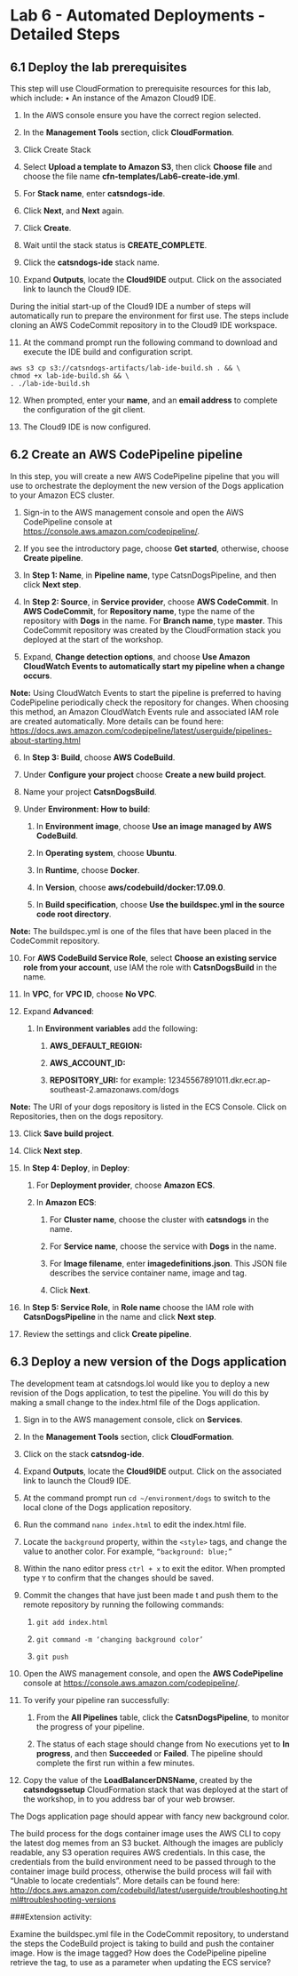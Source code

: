# Lab 6 - Automated Deployments - Detailed Steps

## 6.1	Deploy the lab prerequisites

This step will use CloudFormation to prerequisite resources for this lab, which include:
•	An instance of the Amazon Cloud9 IDE.

1.	In the AWS console ensure you have the correct region selected.

2.	In the **Management Tools** section, click **CloudFormation**.

3.	Click Create Stack

4.	Select **Upload a template to Amazon S3**, then click **Choose file** and choose the file name **cfn-templates/Lab6-create-ide.yml**.

5.	For **Stack name**, enter **catsndogs-ide**.

6.	Click **Next**, and **Next** again.

7.	Click **Create**.

8.	Wait until the stack status is **CREATE_COMPLETE**.

9.	Click the **catsndogs-ide** stack name.

10.	Expand **Outputs**, locate the **Cloud9IDE** output. Click on the associated link to launch the Cloud9 IDE.

During the initial start-up of the Cloud9 IDE a number of steps will automatically run to prepare the environment for first use. The steps include cloning an AWS CodeCommit repository in to the Cloud9 IDE workspace.

11.	At the command prompt run the following command to download and execute the IDE build and configuration script.

```
aws s3 cp s3://catsndogs-artifacts/lab-ide-build.sh . && \
chmod +x lab-ide-build.sh && \
. ./lab-ide-build.sh
```

12.	When prompted, enter your **name**, and an **email address** to complete the configuration of the git client.

13.	The Cloud9 IDE is now configured.

## 6.2	Create an AWS CodePipeline pipeline

In this step, you will create a new AWS CodePipeline pipeline that you will use to orchestrate the deployment the new version of the Dogs application to your Amazon ECS cluster.

1.	Sign-in to the AWS management console and open the AWS CodePipeline console at https://console.aws.amazon.com/codepipeline/.

2.	If you see the introductory page, choose **Get started**, otherwise, choose **Create pipeline**.

3.	In **Step 1: Name**, in **Pipeline name**, type CatsnDogsPipeline, and then click **Next step**.

4.	In **Step 2: Source**, in **Service provider**, choose **AWS CodeCommit**. In **AWS CodeCommit**, for **Repository name**, type the name of the repository with **Dogs** in the name. For **Branch name**, type **master**. This CodeCommit repository was created by the CloudFormation stack you deployed at the start of the workshop.

5.	Expand, **Change detection options**, and choose **Use Amazon CloudWatch Events to automatically start my pipeline when a change occurs**.

**Note:** Using CloudWatch Events to start the pipeline is preferred to having CodePipeline periodically check the repository for changes. When choosing this method, an Amazon CloudWatch Events rule and associated IAM role are created automatically. More details can be found here: https://docs.aws.amazon.com/codepipeline/latest/userguide/pipelines-about-starting.html

6.	In **Step 3: Build**, choose **AWS CodeBuild**.

7.	Under **Configure your project** choose **Create a new build project**.

8.	Name your project **CatsnDogsBuild**.

9.	Under **Environment: How to build**:

    1.	In **Environment image**, choose **Use an image managed by AWS CodeBuild**.

    2.	In **Operating system**, choose **Ubuntu**.

    3.	In **Runtime**, choose **Docker**.

    4.	In **Version**, choose **aws/codebuild/docker:17.09.0**.

    5.	In **Build specification**, choose **Use the buildspec.yml in the source code root directory**.

**Note:** The buildspec.yml is one of the files that have been placed in the CodeCommit repository.

10.	For **AWS CodeBuild Service Role**, select **Choose an existing service role from your account**, use IAM the role with **CatsnDogsBuild** in the name.

11.	In **VPC**, for **VPC ID**, choose **No VPC**.

12.	Expand **Advanced**:

    1.	In **Environment variables** add the following:

        1.	**AWS_DEFAULT_REGION:** <your AWS region>

        2.	**AWS_ACCOUNT_ID:** <the account ID of your AWS account>

        3.	**REPOSITORY_URI:** <URI of your dogs ECR repository> for example: 12345567891011.dkr.ecr.ap-southeast-2.amazonaws.com/dogs

**Note:** The URI of your dogs repository is listed in the ECS Console. Click on Repositories, then on the dogs repository.

13.	Click **Save build project**.

14.	Click **Next step**.

15.	In **Step 4: Deploy**, in **Deploy**:

    1.	 For **Deployment provider**, choose **Amazon ECS**.

    2.	In **Amazon ECS**:

        1.	For **Cluster name**, choose the cluster with **catsndogs** in the name.

        2.	For **Service name**, choose the service with **Dogs** in the name.

        3.	For **Image filename**, enter **imagedefinitions.json**. This JSON file describes the service container name, image and tag.

        4.	Click **Next**.

16.	In **Step 5: Service Role**, in **Role name** choose the IAM role with **CatsnDogsPipeline** in the name and click **Next step**.

17.	Review the settings and click **Create pipeline**.

## 6.3	Deploy a new version of the Dogs application

The development team at catsndogs.lol would like you to deploy a new revision of the Dogs application, to test the pipeline. You will do this by making a small change to the index.html file of the Dogs application.

1.	Sign in to the AWS management console, click on **Services**.

2.	In the **Management Tools** section, click **CloudFormation**.

3.	Click on the stack **catsndog-ide**.

4.	Expand **Outputs**, locate the **Cloud9IDE** output. Click on the associated link to launch the Cloud9 IDE.

5.	At the command prompt run `cd ~/environment/dogs` to switch to the local clone of the Dogs application repository.

6.	Run the command `nano index.html` to edit the index.html file.

7.	Locate the `background` property, within the ``<style>`` tags, and change the value to another color. For example, ``“background: blue;”``

8.	Within the nano editor press `ctrl + x` to exit the editor. When prompted type `Y` to confirm that the changes should be saved.

9.	Commit the changes that have just been made t and push them to the remote repository by running the following commands:

    1.	`git add index.html`

    2.	`git command -m ‘changing background color’`

    3.	`git push`

10.	Open the AWS management console, and open the **AWS CodePipeline** console at https://console.aws.amazon.com/codepipeline/.

11.	To verify your pipeline ran successfully:

    1.	From the **All Pipelines** table, click the **CatsnDogsPipeline**, to monitor the progress of your pipeline.

    2.	The status of each stage should change from No executions yet to **In progress**, and then **Succeeded** or **Failed**. The pipeline should complete the first run within a few minutes.

12.	Copy the value of the **LoadBalancerDNSName**, created by the **catsndogssetup** CloudFormation stack that was deployed at the start of the workshop, in to you address bar of your web browser.

The Dogs application page should appear with fancy new background color.

The build process for the dogs container image uses the AWS CLI to copy the latest dog memes from an S3 bucket. Although the images are publicly readable, any S3 operation requires AWS credentials. In this case, the credentials from the build environment need to be passed through to the container image build process, otherwise the build process will fail with “Unable to locate credentials”. More details can be found here: http://docs.aws.amazon.com/codebuild/latest/userguide/troubleshooting.html#troubleshooting-versions

###Extension activity:

Examine the buildspec.yml file in the CodeCommit repository, to understand the steps the CodeBuild project is taking to build and push the container image. How is the image tagged? How does the CodePipeline pipeline retrieve the tag, to use as a parameter when updating the ECS service?
